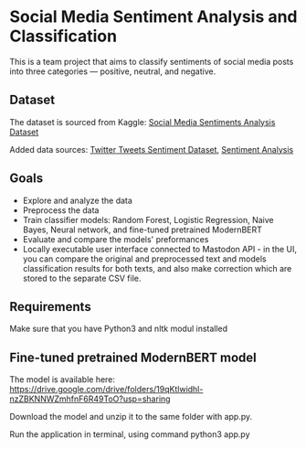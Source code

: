 # Social Media Sentiment Analysis and Classification

This is a team project that aims to classify sentiments of social media posts into three categories — positive, neutral, and negative.

## Dataset
The dataset is sourced from Kaggle: [Social Media Sentiments Analysis Dataset](https://www.kaggle.com/datasets/kashishparmar02/social-media-sentiments-analysis-dataset)

Added data sources: [Twitter Tweets Sentiment Dataset](https://www.kaggle.com/datasets/yasserh/twitter-tweets-sentiment-dataset), [Sentiment Analysis](https://www.kaggle.com/datasets/mdismielhossenabir/sentiment-analysis)


## Goals
- Explore and analyze the data
- Preprocess the data
- Train classifier models: Random Forest, Logistic Regression, Naive Bayes, Neural network, and fine-tuned pretrained ModernBERT
- Evaluate and compare the models' preformances
- Locally executable user interface connected to Mastodon API - in the UI, you can compare the original and preprocessed text and models classification results for both texts, and also make correction which are stored to the separate CSV file.

## Requirements
Make sure that you have Python3 and nltk modul installed

## Fine-tuned pretrained ModernBERT model 
The model is available here: https://drive.google.com/drive/folders/19qKtlwidhl-nzZBKNNWZmhfnF6R49ToO?usp=sharing

Download the model and unzip it to the same folder with app.py.

Run the application in terminal, using command python3 app.py

